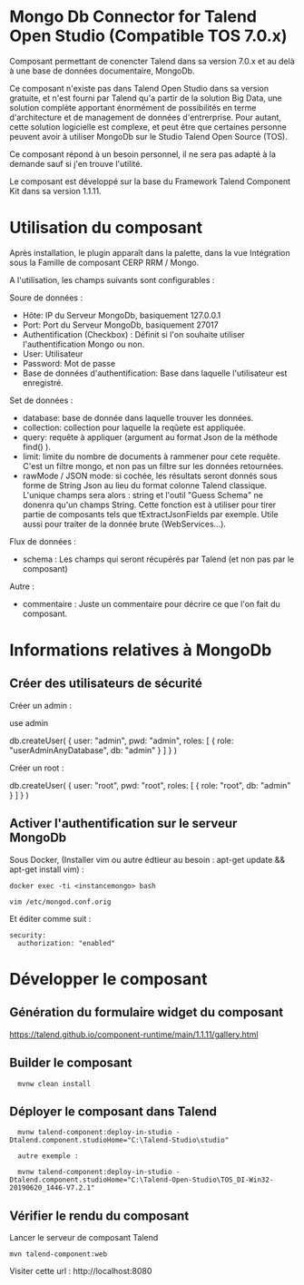 # Mongo Db Connector for Talend Open Studio (Compatible TOS 7.0.x)

Composant permettant de conencter Talend dans sa version 7.0.x et au delà à une base de données documentaire, MongoDb.

Ce composant n'existe pas dans Talend Open Studio dans sa version gratuite, et n'est fourni par Talend qu'a partir de la solution Big Data, une solution complète apportant énormément de possibilités en terme d'architecture et de management de données d'entrerprise. Pour autant, cette solution logicielle est complexe, et peut être que certaines personne peuvent avoir à utiliser MongoDb sur le Studio Talend Open Source (TOS).

Ce composant répond à un besoin personnel, il ne sera pas adapté à la demande sauf si j'en trouve l'utilité.

Le composant est développé sur la base du Framework Talend Component Kit dans sa version 1.1.11.

# Utilisation du composant

Après installation, le plugin apparaît dans la palette, dans la vue Intégration sous la Famille de composant CERP RRM / Mongo.

A l'utilisation, les champs suivants sont configurables :

Soure de données :
- Hôte: IP du Serveur MongoDb, basiquement 127.0.0.1
- Port: Port du Serveur MongoDb, basiquement 27017
- Authentification (Checkbox) : Définit si l'on souhaite utiliser l'authentification Mongo ou non. 
- User: Utilisateur
- Password: Mot de passe
- Base de données d'authentification: Base dans laquelle l'utilisateur est enregistré.

Set de données :
- database: base de donnée dans laquelle trouver les données.
- collection: collection pour laquelle la reqûete est appliquée.
- query: requête à appliquer (argument au format Json de la méthode find() ).
- limit: limite du nombre de documents à rammener pour cete requête. C'est un filtre mongo, et non pas un filtre sur les données retournées.
- rawMode / JSON mode: si cochée, les résultats seront donnés sous forme de String Json au lieu du format colonne Talend classique. L'unique champs sera alors : string et l'outil "Guess Schema" ne donenra qu'un champs String. Cette fonction est à utiliser pour tirer partie de composants tels que tExtractJsonFields par exemple. Utile aussi pour traiter de la donnée brute (WebServices...).

Flux de données :
- schema : Les champs qui seront récupérés par Talend (et non pas par le composant)

Autre :
- commentaire : Juste un commentaire pour décrire ce que l'on fait du composant.

# Informations relatives à MongoDb

## Créer des utilisateurs de sécurité

Créer un admin :

use admin

db.createUser(
  {
    user: "admin",
    pwd: "admin",
    roles: [ { role: "userAdminAnyDatabase", db: "admin" } ]
  }
)

Créer un root :

db.createUser(
  {
    user: "root",
    pwd: "root",
    roles: [ { role: "root", db: "admin" } ]
  }
)

## Activer l'authentification sur le serveur MongoDb


Sous Docker, (Installer vim ou autre édtieur au besoin : apt-get update && apt-get install vim) :

	docker exec -ti <instancemongo> bash
	
	vim /etc/mongod.conf.orig
	
Et éditer comme suit :

	security:
	  authorization: "enabled"
		
    
# Développer le composant

## Génération du formulaire widget du composant

https://talend.github.io/component-runtime/main/1.1.11/gallery.html

## Builder le composant
 
      mvnw clean install
        
## Déployer le composant dans Talend

      mvnw talend-component:deploy-in-studio -Dtalend.component.studioHome="C:\Talend-Studio\studio"

	  autre exemple :
	        
      mvnw talend-component:deploy-in-studio -Dtalend.component.studioHome="C:\Talend-Open-Studio\TOS_DI-Win32-20190620_1446-V7.2.1"

      
## Vérifier le rendu du composant

Lancer le serveur de composant Talend 

    mvn talend-component:web

Visiter cette url : http://localhost:8080